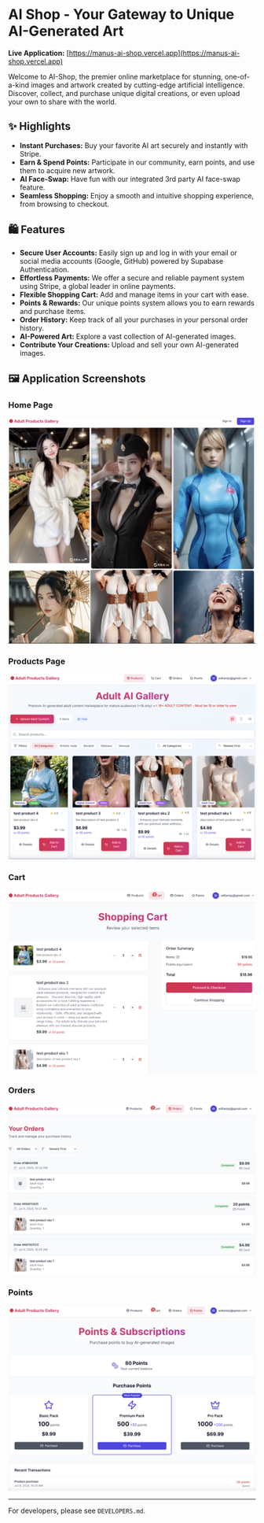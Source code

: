 # AI Shop - Your Gateway to Unique AI-Generated Art

**Live Application:** [https://manus-ai-shop.vercel.app](https://manus-ai-shop.vercel.app)

Welcome to AI-Shop, the premier online marketplace for stunning, one-of-a-kind images and artwork created by cutting-edge artificial intelligence. Discover, collect, and purchase unique digital creations, or even upload your own to share with the world.

## ✨ Highlights

*   **Instant Purchases:** Buy your favorite AI art securely and instantly with Stripe.
*   **Earn & Spend Points:** Participate in our community, earn points, and use them to acquire new artwork.
*   **AI Face-Swap:** Have fun with our integrated 3rd party AI face-swap feature.
*   **Seamless Shopping:** Enjoy a smooth and intuitive shopping experience, from browsing to checkout.

## 🛍️ Features

*   **Secure User Accounts:** Easily sign up and log in with your email or social media accounts (Google, GitHub) powered by Supabase Authentication.
*   **Effortless Payments:** We offer a secure and reliable payment system using Stripe, a global leader in online payments.
*   **Flexible Shopping Cart:** Add and manage items in your cart with ease.
*   **Points & Rewards:** Our unique points system allows you to earn rewards and purchase items.
*   **Order History:** Keep track of all your purchases in your personal order history.
*   **AI-Powered Art:** Explore a vast collection of AI-generated images.
*   **Contribute Your Creations:** Upload and sell your own AI-generated images.

## 🖼️ Application Screenshots

### Home Page
![Home Page](public/screenshots/home.png)

### Products Page
![Products Page](public/screenshots/products.png)

### Cart
![Cart](public/screenshots/cart.png)

### Orders
![Orders](public/screenshots/orders.png)

### Points
![Points](public/screenshots/points.png)

---

For developers, please see `DEVELOPERS.md`.